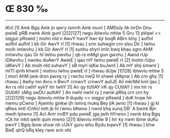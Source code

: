 # Œ 830 ‰
---
iKnI ]1] Aink Bgq Aink jn qwry ismrih Aink munI ] AMDuly itk
inrDn Dnu pwieE pRB nwnk Aink gunI ]2]2]127]
rwgu iblwvlu mhlw 5 Gru 13 pVqwl
<> siqgur pRswid ]
mohn nId n AwvY hwvY hwr kjr bsqR ABrn kIny ] aufInI aufInI
aufInI ] kb Gir AwvY rI ]1] rhwau ] srin suhwgin crn sIsu Dir ]
lwlnu moih imlwvhu ] kb Gir AwvY rI ]1] sunhu shyrI imln bwq khau
sgro AhM imtwvhu qau Gr hI lwlnu pwvhu ] qb rs mMgl gun gwvhu ]
Awnd rUp iDAwvhu ] nwnku duAwrY AwieE ] qau mY lwlnu pwieE rI ]2]
mohn rUpu idKwvY ] Ab moih nId suhwvY ] sB myrI iqKw buJwnI ] Ab mY
shij smwnI ] mITI iprih khwnI ] mohnu lwlnu pwieE rI ] rhwau dUjw
]1]128] iblwvlu mhlw 5 ] morI AhM jwie drsn pwvq ry ] rwchu nwQ
hI shweI sMqnw ] Ab crn ghy ]1] rhwau ] Awhy mn Avru n BwvY
crnwvY crnwvY auliJE Ail mkrMd kml ijau ] An rs nhI cwhY eykY
hir lwhY ]1] An qy tUtIAY irK qy CUtIAY ] mn hir rs GUtIAY sMig swDU
aultIAY ] An nwhI nwhI ry ] nwnk pRIiq crn crn hy ]2]2]129]
rwgu iblwvlu mhlw 9 dupdy
<> siqgur pRswid ]
duK hrqw hir nwmu pCwno ] Ajwmlu ginkw ijh ismrq mukq Bey jIA
jwno ]1] rhwau ] gj kI qRws imtI iCnhU mih jb hI rwmu bKwno ] nwrd
khq sunq DR¨A bwirk Bjn mwih lptwno ]1] Acl Amr inrBY pdu
pwieE jgq jwih hYrwno ] nwnk khq Bgq rCk hir inkit qwih qum
mwno ]2]1] iblwvlu mhlw 9 ] hir ky nwm ibnw duKu pwvY ] Bgiq ibnw
shsw nh cUkY guru iehu Bydu bqwvY ]1] rhwau ] khw BieE qIrQ bRq kIey
rwm srin nhI
####

